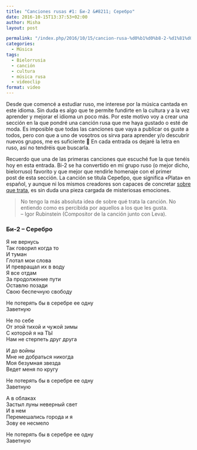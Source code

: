 ```yaml
---
title: "Canciones rusas #1: Би-2 &#8211; Серебро"
date: 2016-10-15T13:37:53+02:00
author: Misha
layout: post

permalink: "/index.php/2016/10/15/cancion-rusa-%d0%b1%d0%b8-2-%d1%81%d0%b5%d1%80%d0%b5%d0%b1%d1%80%d0%be/"
categories:
  - Música
tags:
  - Bielorrusia
  - canción
  - cultura
  - música rusa
  - videoclip
format: video
---
```


Desde que comencé a estudiar ruso, me interese por la música cantada en este idioma. Sin duda es algo que te permite fundirte en la cultura y a la vez aprender y mejorar el idioma un poco más. Por este motivo voy a crear una sección en la que pondré una canción rusa que me haya gustado o esté de moda. Es imposible que todas las canciones que vaya a publicar os guste a todos, pero con que a uno de vosotros os sirva para aprender y/o descubrir nuevos grupos, me es suficiente 🙂 En cada entrada os dejaré la letra en ruso, así no tendréis que buscarla.

Recuerdo que una de las primeras canciones que escuché fue la que tenéis hoy en esta entrada. Bi-2 se ha convertido en mi grupo ruso (o mejor dicho, bielorruso) favorito y que mejor que rendirle homenaje con el primer post de esta sección. La canción se titula Серебро, que significa «Plata» en español, y aunque ni los mismos creadores son capaces de concretar [sobre que trata](https://www.instagram.com/p/BLF8RGQgfam/?taken-by=b2band&hl=es), es sin duda una pieza cargada de misteriosas emociones.

> <p style="text-align: left;">
>   No tengo la más absoluta idea de sobre qué trata la canción. No entiendo como es percibida por aquellos a los que les gusta.<br /> &#8211; Igor Rubinstein (Compositor de la canción junto con Leva).
> </p>

### Би-2 &#8211; Серебро

Я не вернусь  
Так говорил когда то  
И туман  
Глотал мои слова  
И превращал их в воду  
Я все отдам  
За продолжение пути  
Оставлю позади  
Свою беспечную свободу

Не потерять бы в серебре ее одну  
Заветную

Не по себе  
От этой тихой и чужой зимы  
С которой я на ТЫ  
Нам не стерпеть друг друга

И до войны  
Мне не добраться никогда  
Моя безумная звезда  
Ведет меня по кругу

Не потерять бы в серебре ее одну  
Заветную

А в облаках  
Застыл луны неверный свет  
И в нем  
Перемешались города и я  
Зову ее несмело

Не потерять бы в серебре ее одну  
Заветную
